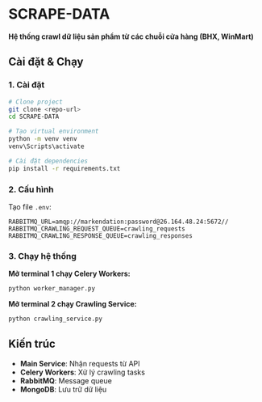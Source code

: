 # SCRAPE-DATA

**Hệ thống crawl dữ liệu sản phẩm từ các chuỗi cửa hàng (BHX, WinMart)**

## Cài đặt & Chạy

### 1. Cài đặt

```bash
# Clone project
git clone <repo-url>
cd SCRAPE-DATA

# Tạo virtual environment
python -m venv venv
venv\Scripts\activate

# Cài đặt dependencies
pip install -r requirements.txt
```

### 2. Cấu hình

Tạo file `.env`:

```
RABBITMQ_URL=amqp://markendation:password@26.164.48.24:5672//
RABBITMQ_CRAWLING_REQUEST_QUEUE=crawling_requests
RABBITMQ_CRAWLING_RESPONSE_QUEUE=crawling_responses
```

### 3. Chạy hệ thống

**Mở terminal 1 chạy Celery Workers:**

```bash
python worker_manager.py
```

**Mở terminal 2 chạy Crawling Service:**

```bash
python crawling_service.py
```

## Kiến trúc

- **Main Service**: Nhận requests từ API
- **Celery Workers**: Xử lý crawling tasks
- **RabbitMQ**: Message queue
- **MongoDB**: Lưu trữ dữ liệu
